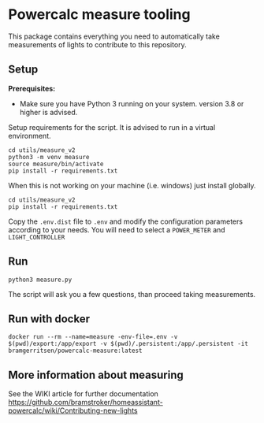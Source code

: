 # Powercalc measure tooling

This package contains everything you need to automatically take measurements of lights to contribute to this repository.

## Setup

**Prerequisites:**
- Make sure you have Python 3 running on your system. version 3.8 or higher is advised.

Setup requirements for the script. It is advised to run in a virtual environment.
```
cd utils/measure_v2
python3 -m venv measure
source measure/bin/activate
pip install -r requirements.txt
```

When this is not working on your machine (i.e. windows) just install globally.
```
cd utils/measure_v2
pip install -r requirements.txt
```

Copy the `.env.dist` file to `.env` and modify the configuration parameters according to your needs.
You will need to select a `POWER_METER` and `LIGHT_CONTROLLER`

## Run

```
python3 measure.py
```

The script will ask you a few questions, than proceed taking measurements.

## Run with docker

`docker run --rm --name=measure -env-file=.env -v $(pwd)/export:/app/export -v $(pwd)/.persistent:/app/.persistent -it bramgerritsen/powercalc-measure:latest`

## More information about measuring

See the WIKI article for further documentation https://github.com/bramstroker/homeassistant-powercalc/wiki/Contributing-new-lights